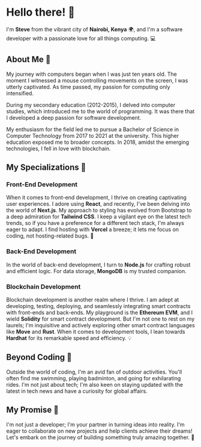 # Hello there! 👋

I'm **Steve** from the vibrant city of **Nairobi, Kenya** 🌍, and I'm a software developer with a passionate love for all things computing. 💻

## About Me 🚀

My journey with computers began when I was just ten years old. The moment I witnessed a mouse controlling movements on the screen, I was utterly captivated. As time passed, my passion for computing only intensified.

During my secondary education (2012-2015), I delved into computer studies, which introduced me to the world of programming. It was there that I developed a deep passion for software development.

My enthusiasm for the field led me to pursue a Bachelor of Science in Computer Technology from 2017 to 2021 at the university. This higher education exposed me to broader concepts. In 2018, amidst the emerging technologies, I fell in love with blockchain.

## My Specializations 💼

### Front-End Development

When it comes to front-end development, I thrive on creating captivating user experiences. I adore using **React**, and recently, I've been delving into the world of **Next.js**. My approach to styling has evolved from Bootstrap to a deep admiration for **Tailwind CSS**. I keep a vigilant eye on the latest tech trends, so if you have a preference for a different tech stack, I'm always eager to adapt. I find hosting with **Vercel** a breeze; it lets me focus on coding, not hosting-related bugs. 🚀

### Back-End Development

In the world of back-end development, I turn to **Node.js** for crafting robust and efficient logic. For data storage, **MongoDB** is my trusted companion.

### Blockchain Development

Blockchain development is another realm where I thrive. I am adept at developing, testing, deploying, and seamlessly integrating smart contracts with front-ends and back-ends. My playground is the **Ethereum EVM**, and I wield **Solidity** for smart contract development. But I'm not one to rest on my laurels; I'm inquisitive and actively exploring other smart contract languages like **Move** and **Rust**. When it comes to development tools, I lean towards **Hardhat** for its remarkable speed and efficiency. 💡

## Beyond Coding 🌿

Outside the world of coding, I'm an avid fan of outdoor activities. You'll often find me swimming, playing badminton, and going for exhilarating rides. I'm not just about tech; I'm also keen on staying updated with the latest in tech news and have a curiosity for global affairs.

## My Promise 🤝

I'm not just a developer; I'm your partner in turning ideas into reality. I'm eager to collaborate on new projects and help clients achieve their dreams! Let's embark on the journey of building something truly amazing together. 🚀
